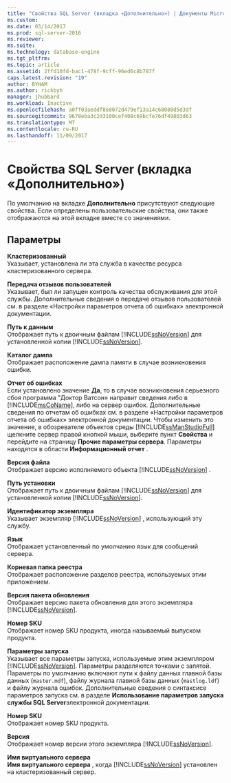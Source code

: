 ```yaml
---
title: "Свойства SQL Server (вкладка «Дополнительно») | Документы Microsoft"
ms.custom: 
ms.date: 03/14/2017
ms.prod: sql-server-2016
ms.reviewer: 
ms.suite: 
ms.technology: database-engine
ms.tgt_pltfrm: 
ms.topic: article
ms.assetid: 2ffd10fd-bac1-478f-9cff-96ed6c8b787f
caps.latest.revision: "19"
author: BYHAM
ms.author: rickbyh
manager: jhubbard
ms.workload: Inactive
ms.openlocfilehash: a0ff03aeddf8e8072d479ef13a14c68080d5d3df
ms.sourcegitcommit: 9678eba3c2d3100cef408c69bcfe76df49803d63
ms.translationtype: MT
ms.contentlocale: ru-RU
ms.lasthandoff: 11/09/2017
---
```

# <a name="sql-server-properties-advanced-tab"></a>Свойства SQL Server (вкладка «Дополнительно»)
  По умолчанию на вкладке **Дополнительно** присутствуют следующие свойства. Если определены пользовательские свойства, они также отображаются на этой вкладке вместе со значениями.  
  
## <a name="options"></a>Параметры  
 **Кластеризованный**  
 Указывает, установлена ли эта служба в качестве ресурса кластеризованного сервера.  
  
 **Передача отзывов пользователей**  
 Указывает, был ли запущен контроль качества обслуживания для этой службы. Дополнительные сведения о передаче отзывов пользователей см. в разделе «Настройки параметров отчета об ошибках» электронной документации.  
  
 **Путь к данным**  
 Отображает путь к двоичным файлам [!INCLUDE[ssNoVersion](../../includes/ssnoversion-md.md)] для установленной копии [!INCLUDE[ssNoVersion](../../includes/ssnoversion-md.md)].  
  
 **Каталог дампа**  
 Отображает расположение дампа памяти в случае возникновения ошибки.  
  
 **Отчет об ошибках**  
 Если установлено значение **Да**, то в случае возникновения серьезного сбоя программа "Доктор Ватсон» направит сведения либо в [!INCLUDE[msCoName](../../includes/msconame-md.md)], либо на сервер ошибок. Дополнительные сведения по отчетам об ошибках см. в разделе «Настройки параметров отчета об ошибках» электронной документации. Чтобы изменить это значение, в обозревателе объектов среды [!INCLUDE[ssManStudioFull](../../includes/ssmanstudiofull-md.md)] щелкните сервер правой кнопкой мыши, выберите пункт **Свойства** и перейдите на страницу **Прочие параметры сервера**. Параметры находятся в области **Информационный отчет** .  
  
 **Версия файла**  
 Отображает версию исполняемого объекта [!INCLUDE[ssNoVersion](../../includes/ssnoversion-md.md)] .  
  
 **Путь установки**  
 Отображает путь к двоичным файлам [!INCLUDE[ssNoVersion](../../includes/ssnoversion-md.md)] для установленной копии [!INCLUDE[ssNoVersion](../../includes/ssnoversion-md.md)].  
  
 **Идентификатор экземпляра**  
 Указывает экземпляр [!INCLUDE[ssNoVersion](../../includes/ssnoversion-md.md)] , использующий эту службу.  
  
 **Язык**  
 Отображает установленный по умолчанию язык для сообщений сервера.  
  
 **Корневая папка реестра**  
 Отображает расположение разделов реестра, используемых этим приложением.  
  
 **Версия пакета обновления**  
 Отображает версию пакета обновления для этого экземпляра [!INCLUDE[ssNoVersion](../../includes/ssnoversion-md.md)].  
  
 **Номер SKU**  
 Отображает номер SKU продукта, иногда называемый выпуском продукта.  
  
 **Параметры запуска**  
 Указывает все параметры запуска, используемые этим экземпляром [!INCLUDE[ssNoVersion](../../includes/ssnoversion-md.md)]. Параметры разделяются точками с запятой. Параметры по умолчанию включают пути к файлу данных главной базы данных (`master.mdf`), файлу журнала главной базы данных (`mastlog.ldf`) и файлу журнала ошибок. Дополнительные сведения о синтаксисе параметров запуска см. в разделе **Использование параметров запуска службы SQL Server**электронной документации.  
  
 **Номер SKU**  
 Отображает номер SKU продукта.  
  
 **Версия**  
 Отображает номер версии этого экземпляра [!INCLUDE[ssNoVersion](../../includes/ssnoversion-md.md)].  
  
 **Имя виртуального сервера**  
 **Имя виртуального сервера** , когда [!INCLUDE[ssNoVersion](../../includes/ssnoversion-md.md)] установлен на кластеризованный сервер.  
  
  
